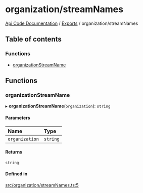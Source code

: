 # organization/streamNames
 
[Api Code Documentation](../README.md) / [Exports](../modules.md) / organization/streamNames

## Table of contents

### Functions

- [organizationStreamName](organization_streamNames.md#organizationstreamname)

## Functions

### organizationStreamName

▸ **organizationStreamName**(`organization`): `string`

#### Parameters

| Name | Type |
| :------ | :------ |
| `organization` | `string` |

#### Returns

`string`

#### Defined in

[src/organization/streamNames.ts:5](https://github.com/openkfw/TruBudget/blob/2e83742/api/src/organization/streamNames.ts#L5)
